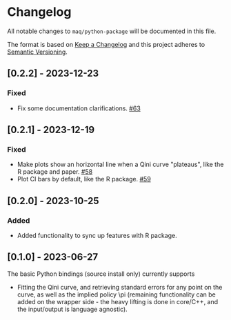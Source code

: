 # Changelog
All notable changes to `maq/python-package` will be documented in this file.

The format is based on [Keep a Changelog](https://keepachangelog.com/en/1.0.0/)
and this project adheres to [Semantic Versioning](https://semver.org/spec/v2.0.0.html).

## [0.2.2] - 2023-12-23

### Fixed
- Fix some documentation clarifications. [#63](https://github.com/grf-labs/maq/pull/63)

## [0.2.1] - 2023-12-19

### Fixed
- Make plots show an horizontal line when a Qini curve "plateaus", like the R package and paper. [#58](https://github.com/grf-labs/maq/pull/58)
- Plot CI bars by default, like the R package. [#59](https://github.com/grf-labs/maq/pull/59)

## [0.2.0] - 2023-10-25

### Added
- Added functionality to sync up features with R package.

## [0.1.0] - 2023-06-27
The basic Python bindings (source install only) currently supports

- Fitting the Qini curve, and retrieving standard errors for any point on the curve, as well as the implied policy \pi (remaining functionality can be added on the wrapper side - the heavy lifting is done in core/C++, and the input/output is language agnostic).
